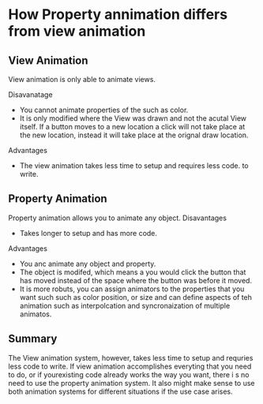 # How Property annimation differs from view animation

## View Animation
View animation is only able to animate views. 

Disavanatage
- You cannot animate properties of the such as color. 
- It is only modified where the View was drawn and not the acutal View itself. If a button moves to a new location a click will not take place at the new location, instead it will take place at the orignal draw location. 

Advantages
- The view animation takes less time to setup and requires less code. to write. 

## Property Animation
Property animation allows you to animate any object. Disavantages
- Takes longer to setup and has more code. 

Advantages
- You anc animate any object and property. 
- The object is modifed, which means a you would click the button that has moved instead of the space where the button was before it moved. 
- It is more robuts, you can assign animators to the properties that you want such such as color position, or size and can define aspects of teh animation such as interpolcation and syncronaization of multiple animatos. 


## Summary
The View animation system, however, takes less time to setup and requries less code to write. If view animation accomplishes everyting that you need to do, or if yourexisting code already works the way you want, there i s no need to use the property animation system. It also might make sense to use both animation systems for different situations if the use case arises. 
